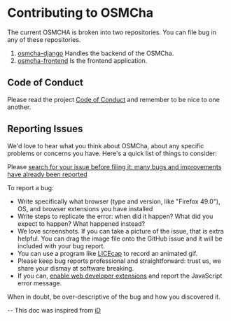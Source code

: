 # Contributing to OSMCha

The current OSMCHA is broken into two repositories. You can file bug in any of these repositories.
1. [osmcha-django](https://github.com/willemarcel/osmcha-django) Handles the backend of the OSMCha.
2. [osmcha-frontend](https://github.com/mapbox/osmcha-frontend) Is the frontend application.


## Code of Conduct

Please read the project
[Code of Conduct](CODE_OF_CONDUCT.md) and remember to be nice to one another.

## Reporting Issues

We'd love to hear what you think about OSMCha, about any specific problems or
concerns you have. Here's a quick list of things to consider:

Please [search for your issue before filing it: many bugs and improvements have already been reported](https://github.com/search?l=&q=repo%3Amapbox%2Fosmcha-frontend&type=Issues)

To report a bug:

* Write specifically what browser (type and version, like "Firefox 49.0"), OS,
and browser extensions you have installed
* Write steps to replicate the error: when did it happen? What did you expect to happen?
What happened instead?
* We love screenshots.  If you can take a picture of the issue, that is extra helpful.
You can drag the image file onto the GitHub issue and it will be included with your bug report.
* You can use a program like [LICEcap](http://www.cockos.com/licecap/) to record an animated gif.
* Please keep bug reports professional and straightforward: trust us, we share your dismay at software breaking.
* If you can, [enable web developer extensions](http://debugbrowser.com/) and report the
JavaScript error message.

When in doubt, be over-descriptive of the bug and how you discovered it.


-- This doc was inspired from [iD](https://github.com/openstreetmap/iD/blob/master/CONTRIBUTING.md)